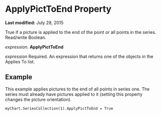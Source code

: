 
# ApplyPictToEnd Property

 **Last modified:** July 28, 2015

True if a picture is applied to the end of the point or all points in the series. Read/write Boolean.

 _expression_. **ApplyPictToEnd**

 _expression_ Required. An expression that returns one of the objects in the Applies To list.

## Example

This example applies pictures to the end of all points in series one. The series must already have pictures applied to it (setting this property changes the picture orientation).


```
myChart.SeriesCollection(1).ApplyPictToEnd = True
```

